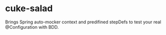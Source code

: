 # cuke-salad

Brings Spring auto-mocker context and predifined stepDefs to test your real @Configuration with BDD.